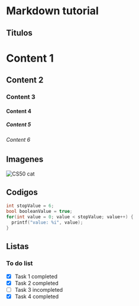 # Markdown tutorial
## Titulos
# Content 1
## Content 2
### Content 3
#### Content 4
##### Content 5
###### Content 6
## Imagenes
![CS50 cat](https://yt3.googleusercontent.com/ytc/AIdro_m7MWMBm4PynPndRMCxUEfNcU9Eufkk5ZkYI5RNjPchQ_c=s900-c-k-c0x00ffffff-no-rj)
## Codigos
```c
int stopValue = 6;
bool booleanValue = true;
for(int value = 0; value < stopValue; value++) {
  printf("value: %i", value);
}
```
## Listas
### To do list
- [x] Task 1 completed
- [x] Task 2 completed
- [ ] Task 3 incompleted
- [x] Task 4 completed
